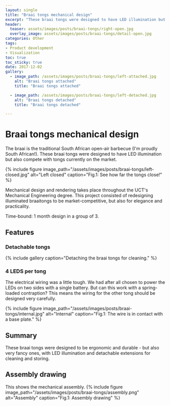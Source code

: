 ```yaml
---
layout: single
title: "Braai tongs mechanical design"
excerpt: "These braai tongs were designed to have LED illumination but also compete with tongs currently on the market."
header:
  teaser: assets/images/posts/braai-tongs/right-open.jpg
  overlay_image: assets/images/posts/braai-tongs/detail-open.jpg
categories: Other
tags:
- Product development
- Visualization
toc: true
toc_sticky: true
date: 2017-12-02
gallery:
  - image_path: /assets/images/posts/braai-tongs/left-attached.jpg
    alt: "Braai tongs attached"
    title: "Braai tongs attached"

  - image_path: /assets/images/posts/braai-tongs/left-detached.jpg
    alt: "Braai tongs detached"
    title: "Braai tongs detached"

---
```


# Braai tongs mechanical design

The braai is the traditional South African open-air barbecue (I'm proudly South African!). These braai tongs were designed to have LED illumination but also compete with tongs currently on the market.

{%
include figure
image_path="/assets/images/posts/braai-tongs/left-closed.jpg"
alt="Left closed"
caption="Fig.1: See how far the tongs close!"
%}

Mechanical design and rendering takes place throughout the UCT's Mechanical Engineering degree. This project consisted of redesigning illuminated braaitongs to be market-competitive, but also for elegance and practicality.

Time-bound: 1 month design in a group of 3.

## Features
### Detachable tongs

{% include gallery caption="Detaching the braai tongs for cleaning." %}

### 4 LEDS per tong
The electrical wiring was a little tough. We had after all chosen to power the LEDs on two sides with a single battery. But can this work with a spring-loaded contraption? This means the wiring for the other tong should be designed very carefully.

{%
include figure
image_path="/assets/images/posts/braai-tongs/internal.jpg"
alt="Internal"
caption="Fig.1: The wire is in contact with a base plate."
%}

## Summary
These braai tongs were designed to be ergonomic and durable - but also very fancy ones, with LED illumination and detachable extensions for cleaning and storing.

## Assembly drawing
This shows the mechanical assembly.
{%
include figure
image_path="/assets/images/posts/braai-tongs/assembly.png"
alt="Assembly"
caption="Fig.1: Assembly drawing"
%}
